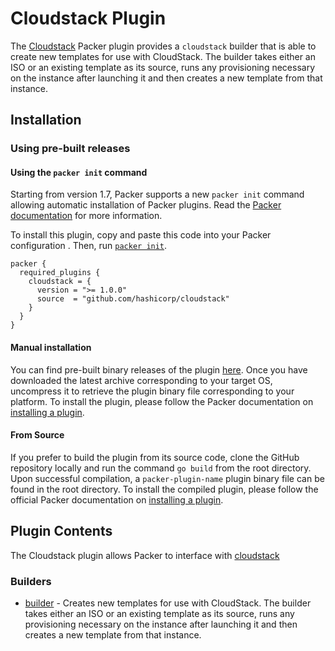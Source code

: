 # Cloudstack Plugin

The [Cloudstack](https://cloudstack.apache.org/) Packer plugin provides a
`cloudstack` builder that is able to
create new templates for use with CloudStack. The builder takes either an ISO
or an existing template as its source, runs any provisioning necessary on the instance after launching it and then creates a new template from that instance.

## Installation

### Using pre-built releases

#### Using the `packer init` command

Starting from version 1.7, Packer supports a new `packer init` command allowing
automatic installation of Packer plugins. Read the
[Packer documentation](https://www.packer.io/docs/commands/init) for more information.

To install this plugin, copy and paste this code into your Packer configuration .
Then, run [`packer init`](https://www.packer.io/docs/commands/init).

```hcl
packer {
  required_plugins {
    cloudstack = {
      version = ">= 1.0.0"
      source  = "github.com/hashicorp/cloudstack"
    }
  }
}
```

#### Manual installation

You can find pre-built binary releases of the plugin [here](https://github.com/hashicorp/packer-plugin-cloudstack/releases).
Once you have downloaded the latest archive corresponding to your target OS,
uncompress it to retrieve the plugin binary file corresponding to your platform.
To install the plugin, please follow the Packer documentation on
[installing a plugin](https://www.packer.io/docs/extending/plugins/#installing-plugins).


#### From Source

If you prefer to build the plugin from its source code, clone the GitHub
repository locally and run the command `go build` from the root
directory. Upon successful compilation, a `packer-plugin-name` plugin
binary file can be found in the root directory.
To install the compiled plugin, please follow the official Packer documentation
on [installing a plugin](https://www.packer.io/docs/extending/plugins/#installing-plugins).


## Plugin Contents

The Cloudstack plugin allows Packer to interface with
[cloudstack](https://cloudstack.apache.org/)

### Builders

- [builder](/docs/builders/cloudstack.mdx) -  Creates new templates for use
with CloudStack. The builder takes either an ISO or an existing template as its
source, runs any provisioning necessary on the instance after launching it and
then creates a new template from that instance.
